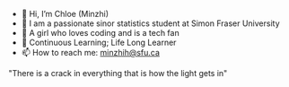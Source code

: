 - 👋 Hi, I’m Chloe (Minzhi)
- 🤩 I am a passionate sinor statistics student at Simon Fraser University
- 👀 A girl who loves coding and is a tech fan
- 🌱 Continuous Learning; Life Long Learner
- 📫 How to reach me: minzhih@sfu.ca

"There is a crack in everything that is how the light gets in"
<!---
minzhih/minzhih is a ✨ special ✨ repository because its `README.md` (this file) appears on your GitHub profile.
You can click the Preview link to take a look at your changes.
--->
